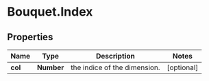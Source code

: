 # Bouquet.Index

## Properties
Name | Type | Description | Notes
------------ | ------------- | ------------- | -------------
**col** | **Number** | the indice of the dimension. | [optional] 


